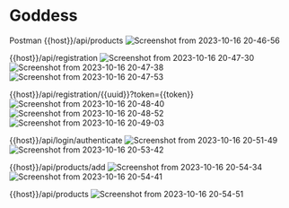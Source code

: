 # Goddess

Postman
{{host}}/api/products
![Screenshot from 2023-10-16 20-46-56](https://github.com/MaksymHryhorov/Goddess/assets/84277122/fcc6d4b9-b3e8-4a74-bf18-c2dcd424a39c)

{{host}}/api/registration
![Screenshot from 2023-10-16 20-47-30](https://github.com/MaksymHryhorov/Goddess/assets/84277122/235cb6a5-ed2e-4421-acdb-9329722c362b)
![Screenshot from 2023-10-16 20-47-38](https://github.com/MaksymHryhorov/Goddess/assets/84277122/58b0688d-fa8d-4a19-8912-55b3163539e5)
![Screenshot from 2023-10-16 20-47-53](https://github.com/MaksymHryhorov/Goddess/assets/84277122/73b6667b-e7c1-4806-8606-a989558d9bdd)

{{host}}/api/registration/{{uuid}}?token={{token}}
![Screenshot from 2023-10-16 20-48-40](https://github.com/MaksymHryhorov/Goddess/assets/84277122/87be0769-5e0b-4e91-93dc-d607ea66524f)
![Screenshot from 2023-10-16 20-48-52](https://github.com/MaksymHryhorov/Goddess/assets/84277122/6c2cc6f3-ad74-4fb8-93a1-b33c688c0a6c)
![Screenshot from 2023-10-16 20-49-03](https://github.com/MaksymHryhorov/Goddess/assets/84277122/d4b4a17d-049a-4f80-b5ef-9af35967017b)

{{host}}/api/login/authenticate
![Screenshot from 2023-10-16 20-51-49](https://github.com/MaksymHryhorov/Goddess/assets/84277122/dfc677be-046c-448c-b09e-97bb61fe8061)
![Screenshot from 2023-10-16 20-53-42](https://github.com/MaksymHryhorov/Goddess/assets/84277122/3ed0e2b0-5971-47d6-bb33-bd04dfa6eb3d)

{{host}}/api/products/add
![Screenshot from 2023-10-16 20-54-34](https://github.com/MaksymHryhorov/Goddess/assets/84277122/3a213f0a-01dc-4eae-a530-41f23e99eeb5)
![Screenshot from 2023-10-16 20-54-41](https://github.com/MaksymHryhorov/Goddess/assets/84277122/edc2f94e-8f0c-4b92-b231-6cddac6e88b9)

{{host}}/api/products
![Screenshot from 2023-10-16 20-54-51](https://github.com/MaksymHryhorov/Goddess/assets/84277122/dc50a294-3ece-40ec-9be1-19d3d8a9f262)
